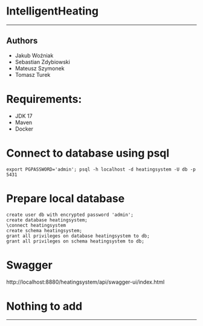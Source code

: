 # IntelligentHeating

---

## Authors
- Jakub Woźniak
- Sebastian Zdybiowski
- Mateusz Szymonek
- Tomasz Turek

# Requirements:
- JDK 17
- Maven
- Docker

# Connect to database using psql
````
export PGPASSWORD='admin'; psql -h localhost -d heatingsystem -U db -p 5431
````

# Prepare local database
````
create user db with encrypted password 'admin';
create database heatingsystem;
\connect heatingsystem
create schema heatingsystem;
grant all privileges on database heatingsystem to db;
grant all privileges on schema heatingsystem to db;
````

# Swagger
http://localhost:8880/heatingsystem/api/swagger-ui/index.html

# Nothing to add
----
